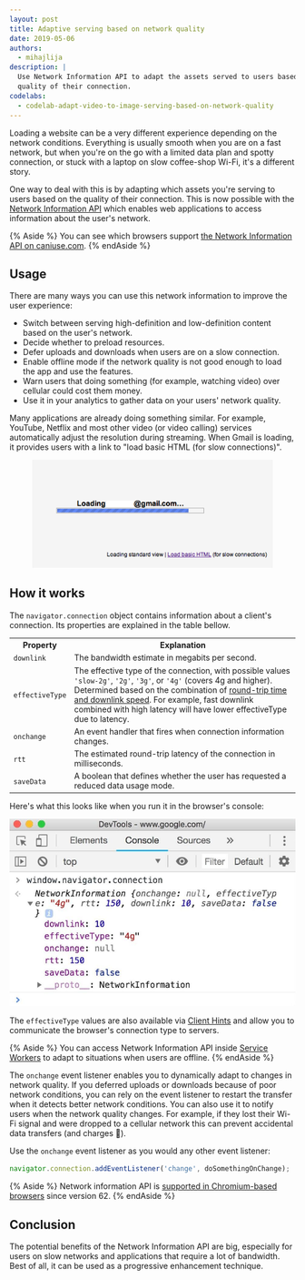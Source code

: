 ```yaml
---
layout: post
title: Adaptive serving based on network quality
date: 2019-05-06
authors:
  - mihajlija
description: |
  Use Network Information API to adapt the assets served to users based on the
  quality of their connection.
codelabs:
  - codelab-adapt-video-to-image-serving-based-on-network-quality
---
```


Loading a website can be a very different experience depending on the network
conditions. Everything is usually smooth when you are on a fast network, but
when you're on the go with a limited data plan and spotty connection, or stuck
with a laptop on slow coffee-shop Wi-Fi, it's a different story.

One way to deal with this is by adapting which assets you're serving to users
based on the quality of their connection. This is now possible with the
[Network Information API](https://developer.mozilla.org/en-US/docs/Web/API/Network_Information_API)
which enables web applications to access information about the user's network.

{% Aside %}
  You can see which browsers support [the Network Information API on caniuse.com](https://caniuse.com/#feat=netinfo).
{% endAside %}

## Usage

There are many ways you can use this network information to improve the user
experience:

* Switch between serving high-definition and low-definition content based on the
  user's network.
* Decide whether to preload resources.
* Defer uploads and downloads when users are on a slow connection.
* Enable offline mode if the network quality is not good enough to load the app
  and use the features.
* Warn users that doing something (for example, watching video) over cellular could cost
  them money.
* Use it in your analytics to gather data on your users' network quality.

Many applications are already doing something similar. For example, YouTube,
Netflix and most other video (or video calling) services automatically adjust
the resolution during streaming. When Gmail is loading, it provides users with a
link to "load basic HTML (for slow connections)".

<figure class="w-figure">
  <img class="w-screenshot" src="./loading_gmail_slow_connection.png" alt="A link to load basic HTML version of Gmail when users are on slow connections">
</figure>

## How it works

The `navigator.connection` object contains information about a client's
connection. Its properties are explained in the table bellow.

<div class="w-table-wrapper">
  <table>
    <tr>
      <th>Property</th>
      <th>Explanation</th>
    </tr>
    <tr>
      <td><code>downlink</code></td>
      <td>The bandwidth estimate in megabits per second.</td>
    </tr>
    <tr>
      <td><code>effectiveType</code></td>
      <td>The effective type of the connection, with possible values <code>'slow-2g'</code>, <code>'2g'</code>, <code>'3g'</code>, or <code>'4g'</code> (covers 4g and higher). Determined based on the combination of <a href="https://wicg.github.io/netinfo/#effective-connection-types">round-trip time and downlink speed</a>. For example, fast downlink combined with high latency will have lower effectiveType due to latency.</td>
    </tr>
    <tr>
      <td><code>onchange</code></td>
      <td>An event handler that fires when connection information changes.</td>
    </tr>
    <tr>
      <td><code>rtt</code></td>
      <td>The estimated round-trip latency of the connection in milliseconds.</td>
    </tr>
    <tr>
      <td><code>saveData</code></td>
      <td>A boolean that defines whether the user has requested a reduced data usage mode.</td>
    </tr>
  </table>
</div>

Here's what this looks like when you run it in the browser's console:

<img class="w-screenshot" src="./network_information_in_console.jpg" alt="Chrome DevTools console displaying the values of navigator.connection object's properties">

The `effectiveType` values are also available via
[Client Hints](https://www.chromestatus.com/features/5407907378102272)
and allow you to communicate the browser's connection type to servers.

{% Aside %}
You can access Network Information API inside
[Service Workers](https://developer.mozilla.org/en-US/docs/Web/API/ServiceWorker)
to adapt to situations when users are offline.
{% endAside %}

The `onchange` event listener enables you to dynamically adapt to changes in
network quality. If you deferred uploads or downloads because of poor network
conditions, you can rely on the event listener to restart the transfer when it
detects better network conditions. You can also use it to notify users when the
network quality changes. For example, if they lost their Wi-Fi signal and were
dropped to a cellular network this can prevent accidental data transfers (and
charges 💸).

Use the `onchange` event listener as you would any other event listener:

```js
navigator.connection.addEventListener('change', doSomethingOnChange);
```

{% Aside %}
Network information API is
[supported in Chromium-based browsers](https://caniuse.com/#feat=netinfo)
since version 62.
{% endAside %}

## Conclusion

The potential benefits of the Network Information API are big, especially for
users on slow networks and applications that require a lot of bandwidth. Best of
all, it can be used as a progressive enhancement technique.
